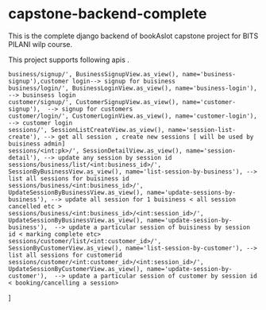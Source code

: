 # capstone-backend-complete
This is the complete django backend of bookAslot capstone project for BITS PILANI wilp course.

This project supports following apis . 

    business/signup/', BusinessSignupView.as_view(), name='business-signup'),customer login--> signup for buisiness 
    business/login/', BusinessLoginView.as_view(), name='business-login'), --> businsess login
    customer/signup/', CustomerSignupView.as_view(), name='customer-signup'),  --> signup for customers
    customer/login/', CustomerLoginView.as_view(), name='customer-login'), --> customer login
    sessions/', SessionListCreateView.as_view(), name='session-list-create'), --> get all session , create new sessions [ will be used by buisiness admin]
    sessions/<int:pk>/', SessionDetailView.as_view(), name='session-detail'), --> update any session by session id 
    sessions/business/list/<int:business_id>/', SessionByBusinessView.as_view(), name='list-session-by-business'), --> list all sessions for buisiness id 
    sessions/business/<int:business_id>/', UpdateSessionByBusinessView.as_view(), name='update-sessions-by-business'), --> update all session for 1 buisiness < all session cancelled etc >
    sessions/business/<int:business_id>/<int:session_id>/', UpdateSessionByBusinessView.as_view(), name='update-session-by-business'),  --> update a particular session of buisiness by session id < marking complete etc>
    sessions/customer/list/<int:customer_id>/', SessionByCustomerView.as_view(), name='list-session-by-customer'), --> list all sessions for customerid
    sessions/customer/<int:customer_id>/<int:session_id>/', UpdateSessionByCustomerView.as_view(), name='update-session-by-customer'),  --> update a particular session of customer by session id < booking/cancelling a session>
]

